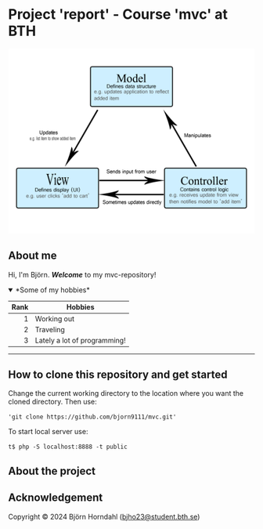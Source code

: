 # Project 'report' - Course 'mvc' at BTH


<picture>
 <source media="(prefers-color-scheme: dark)" srcset="public/img/model-view-controller-light-blue.png">
 <source media="(prefers-color-scheme: light)" srcset="public/img/model-view-controller-light-blue.png">
 <img alt="Diagram som påvisar grundläggande struktur hos 'mvc-design-pattern'." src="public/img/model-view-controller-light-blue.png">
</picture>


## About me

Hi, I'm Björn. ***Welcome*** to my mvc-repository! 


<details open>
<summary>*Some of my hobbies*</summary>

| Rank |            Hobbies           |
|-----:|------------------------------|
|     1|          Working out         |
|     2|           Traveling          |
|     3| Lately a lot of programming! |

</details>


---
## How to clone this repository and get started

Change the current working directory to the location where you want the cloned directory.
Then  use:

```
'git clone https://github.com/bjorn9111/mvc.git'
```

To start local server use:

```
t$ php -S localhost:8888 -t public
```


## About the project




## Acknowledgement

Copyright &copy; 2024 Björn Horndahl (bjho23@student.bth.se)
